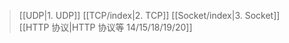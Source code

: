 > [[UDP|1. UDP]]
> [[TCP/index|2. TCP]]
> [[Socket/index|3. Socket]]
> [[HTTP 协议|HTTP 协议等 14/15/18/19/20]]
